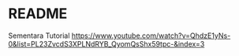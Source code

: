 # README

Sementara
Tutorial https://www.youtube.com/watch?v=QhdzE1yNs-0&list=PL23ZvcdS3XPLNdRYB_QyomQsShx59tpc-&index=3
